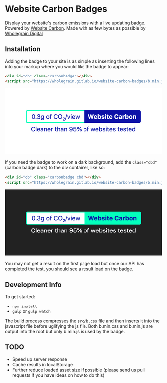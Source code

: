# Website Carbon Badges

Display your website's carbon emissions with a live updating badge. Powered by [Website Carbon](https://websitecarbon.com). Made with as few bytes as possible by [Wholegrain Digital](https://wholegraindigital.com)



## Installation
Adding the badge to your site is as simple as inserting the following lines into your markup where you would like the badge to appear:

```html
<div id="cb" class="carbonbadge"></div>
<script src="https://wholegrain.gitlab.io/website-carbon-badges/b.min.js" defer></script>
```

![Badge - Light Version](./badge-light.png "Badge - Light Version")

If you need the badge to work on a dark background, add the `class="cbd"` (carbon badge dark) to the div container, like so:

```html
<div id="cb" class="carbonbadge cbd"></div>
<script src="https://wholegrain.gitlab.io/website-carbon-badges/b.min.js" defer></script>
```

![Badge - Dark Version](./badge-dark.png "Badge - Dark Version")

You may not get a result on the first page load but once our API has completed the test, you should see a result load on the badge.

## Development Info
To get started:
- `npm install`
- `gulp` or `gulp watch`

The build process compresses the `src/b.css` file and then inserts it into the javascript file before uglifying the js file. Both b.min.css and b.min.js are output into the root but only b.min.js is used by the badge.

## TODO
- Speed up server response
- Cache results in localStorage
- Further reduce loaded asset size if possible (please send us pull requests if you have ideas on how to do this)
